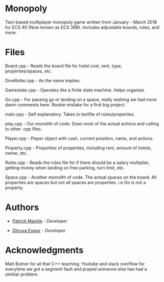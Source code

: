 # Monopoly
Text-based multiplayer monopoly game written from January - March 2018 for ECS 40 (Now known as ECS 36B). Includes adjustable boards, rules, and more.

# Files
Board.cpp - Reads the board file for hotel cost, rent, type, properties/spaces, etc.

DiceRoller.cpp - As the name implies.

Gamestate.cpp - Operates like a finite state machine. Helps organize.

Go.cpp - For passing go or landing on a space, really wishing we had more damn comments here. Rookie mistake for a first big project.

main.cpp - Self explanatory. Takes in textfile of rules/properties.

play.cpp - Our monolith of code. Does most of the actual actions and calling to other .cpp files.

Player.cpp - Player object with cash, current poisition, name, and actions.

Property.cpp - Properties of properties, including rent, amount of hotels, owner, etc.

Rules.cpp - Reads the rules file for if there should be a salary multiplier, getting money when landing on free parking, turn limit, etc.

Space.cpp - Another monolith of code. The actual spaces on the board. All properties are spaces but not all spaces are properties. i.e Go is not a property.

# Authors
* [Patrick Mackle](https://github.com/pmackle) - *Developer*

* [Dhruva Eswar](https://github.com/dhruvaeswar) - *Developer*

# Acknowledgments
Matt Butner for all that C++ teaching. Youtube and stack overflow for everytime we got a segment fault and prayed someone else has had a similiar problem.
